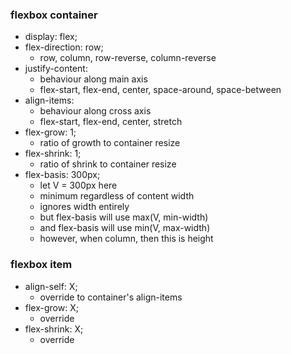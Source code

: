 
### flexbox container

* display: flex;
* flex-direction: row;
    * row, column, row-reverse, column-reverse
* justify-content: 
    * behaviour along main axis
    * flex-start, flex-end, center, space-around, space-between 
* align-items:
    * behaviour along cross axis
    * flex-start, flex-end, center, stretch
* flex-grow: 1;
    * ratio of growth to container resize
* flex-shrink: 1;
    * ratio of shrink to container resize
* flex-basis: 300px;
    * let V = 300px here
    * minimum regardless of content width 
    * ignores width entirely 
    * but flex-basis will use max(V, min-width)
    * and flex-basis will use min(V, max-width)
    * however, when column, then this is height

### flexbox item

* align-self: X;
    * override to container's align-items
* flex-grow: X;
    * override
* flex-shrink: X;
    * override
